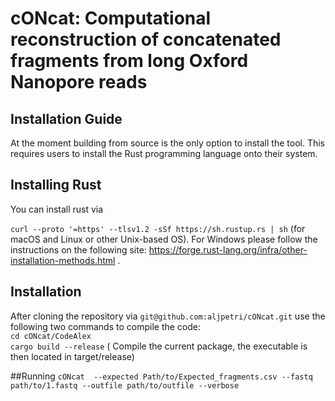# cONcat: Computational reconstruction of concatenated fragments from long Oxford Nanopore reads



## Installation Guide <a name="installationguide"></a>
At the moment building from source is the only option to install the tool. This requires users to install the Rust programming language onto their system.

## Installing Rust <a name="installingrust"></a>
You can install rust via<br />

`curl --proto '=https' --tlsv1.2 -sSf https://sh.rustup.rs | sh` (for macOS and Linux or other Unix-based OS). For Windows please follow the instructions on the following site: https://forge.rust-lang.org/infra/other-installation-methods.html .<br />

## Installation <a name="installation"></a>
After cloning the repository via `git@github.com:aljpetri/cONcat.git` use the following two commands to compile the code: <br />
`cd cONcat/CodeAlex` <br />
`cargo build --release` ( Compile the current package, the executable is then located in target/release) <br />

##Running
`cONcat  --expected Path/to/Expected_fragments.csv --fastq path/to/1.fastq --outfile path/to/outfile --verbose`
